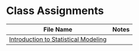 # Class Assignments

| File Name                                                                           | Notes        
| ----------------------------------------------------------------------------------- |:-----------------------------------:|
| [Introduction to Statistical Modeling](https://github.com/donsmithsf/python/tree/main/class%20assignments/Introduction%20to%20Statistical%20Modeling)|                                     |                               
